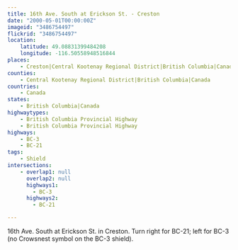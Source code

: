 ```yaml
---
title: 16th Ave. South at Erickson St. - Creston
date: "2000-05-01T00:00:00Z"
imageid: "3486754497"
flickrid: "3486754497"
location:
    latitude: 49.08831399484208
    longitude: -116.50558948516844
places:
    - Creston|Central Kootenay Regional District|British Columbia|Canada
counties:
    - Central Kootenay Regional District|British Columbia|Canada
countries:
    - Canada
states:
    - British Columbia|Canada
highwaytypes:
    - British Columbia Provincial Highway
    - British Columbia Provincial Highway
highways:
    - BC-3
    - BC-21
tags:
    - Shield
intersections:
    - overlap1: null
      overlap2: null
      highways1:
        - BC-3
      highways2:
        - BC-21

---
```

16th Ave. South at Erickson St. in Creston.  Turn right for BC-21; left for BC-3 (no Crowsnest symbol on the BC-3 shield).
